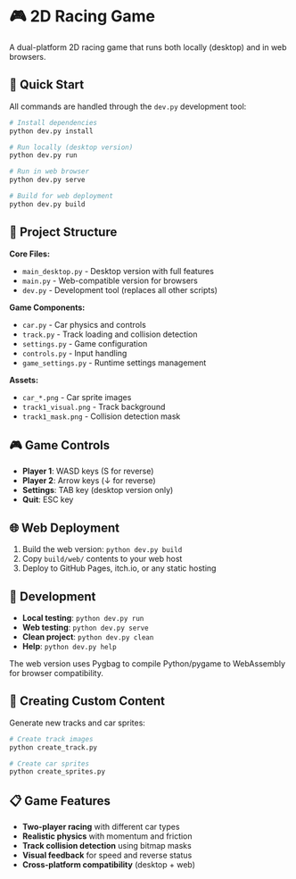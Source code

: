 # 🎮 2D Racing Game

A dual-platform 2D racing game that runs both locally (desktop) and in web browsers.

## 🚀 Quick Start

All commands are handled through the `dev.py` development tool:

```bash
# Install dependencies
python dev.py install

# Run locally (desktop version)
python dev.py run

# Run in web browser
python dev.py serve

# Build for web deployment
python dev.py build
```

## 📁 Project Structure

**Core Files:**

- `main_desktop.py` - Desktop version with full features
- `main.py` - Web-compatible version for browsers
- `dev.py` - Development tool (replaces all other scripts)

**Game Components:**

- `car.py` - Car physics and controls
- `track.py` - Track loading and collision detection
- `settings.py` - Game configuration
- `controls.py` - Input handling
- `game_settings.py` - Runtime settings management

**Assets:**

- `car_*.png` - Car sprite images
- `track1_visual.png` - Track background
- `track1_mask.png` - Collision detection mask

## 🎮 Game Controls

- **Player 1**: WASD keys (S for reverse)
- **Player 2**: Arrow keys (↓ for reverse)
- **Settings**: TAB key (desktop version only)
- **Quit**: ESC key

## 🌐 Web Deployment

1. Build the web version: `python dev.py build`
2. Copy `build/web/` contents to your web host
3. Deploy to GitHub Pages, itch.io, or any static hosting

## 🔧 Development

- **Local testing**: `python dev.py run`
- **Web testing**: `python dev.py serve`
- **Clean project**: `python dev.py clean`
- **Help**: `python dev.py help`

The web version uses Pygbag to compile Python/pygame to WebAssembly for browser compatibility.

## 🎨 Creating Custom Content

Generate new tracks and car sprites:

```bash
# Create track images
python create_track.py

# Create car sprites
python create_sprites.py
```

## 📋 Game Features

- **Two-player racing** with different car types
- **Realistic physics** with momentum and friction
- **Track collision detection** using bitmap masks
- **Visual feedback** for speed and reverse status
- **Cross-platform compatibility** (desktop + web)
